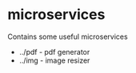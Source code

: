 # microservices
Contains some useful microservices

* ../pdf - pdf generator
* ../img - image resizer
